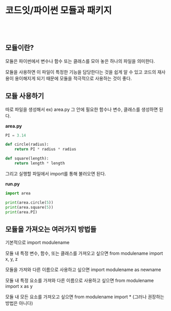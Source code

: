 # 코드잇/파이썬 모듈과 패키지

<br><br>

## 모듈이란?

모듈은 파이썬에서 변수나 함수 또는 클래스를 모아 놓은 하나의 파일을 의미한다.

모듈을 사용하면 이 파일이 특정한 기능을 담당한다는 것을 쉽게 알 수 있고 코드의 재사용이 용이해지게 되기 때문에 모듈을 적극적으로 사용하는 것이 좋다.

## 모듈 사용하기

따로 파일을 생성해서 ex) area.py 그 안에 필요한 함수나 변수, 클래스를 생성하면 된다.

**area.py**
```python
PI = 3.14

def circle(radius):
    return PI * radius * radius

def square(length):
    return length * length
```

그리고 실행할 파일에서 import를 통해 불러오면 된다.

**run.py**
```python
import area

print(area.circle(5))
print(area.square(5))
print(area.PI)
```

## 모듈을 가져오는 여러가지 방법들

기본적으로 import modulename

모듈 내 특정 변수, 함수, 또는 클래스를 가져오고 싶으면 from modulename import x, y, z

모듈을 가져와 다른 이름으로 사용하고 싶으면 import modulename as newname

모듈 내 특정 요소를 가져와 다른 이름으로 사용하고 싶으면 from modulename import x as y

모듈 내 모든 요소를 가져오고 싶으면 from modulename import * (그러나 권장하는 방법은 아니다)

<br>